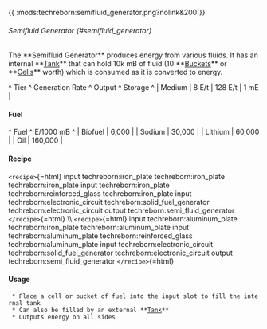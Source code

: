 {{ :mods:techreborn:semifluid_generator.png?nolink&200\|}}

###### Semifluid Generator {#semifluid_generator}

The \*\*Semifluid Generator\*\* produces energy from various fluids. It
has an internal
\*\*[Tank](mods:techreborn:basic_tank_unit "wikilink")\*\* that can hold
10k mB of fluid (10 \*\*[Buckets](mods:minecraft:bucket "wikilink")\*\*
or \*\*[Cells](items:fluid:empty_cell "wikilink")\*\* worth) which is
consumed as it is converted to energy.

\^ Tier \^ Generation Rate \^ Output \^ Storage \^ \| Medium \| 8 E/t \|
128 E/t \| 1 mE \|

#### Fuel

\^ Fuel \^ E/1000 mB \^ \| Biofuel \| 6,000 \| \| Sodium \| 30,000 \| \|
Lithium \| 60,000 \| \| Oil \| 160,000 \|

#### Recipe

`<recipe>`{=html} input techreborn:iron_plate techreborn:iron_plate
techreborn:iron_plate input techreborn:iron_plate
techreborn:reinforced_glass techreborn:iron_plate input
techreborn:electronic_circuit techreborn:solid_fuel_generator
techreborn:electronic_circuit output techreborn:semi_fluid_generator
`</recipe>`{=html} \\\\ `<recipe>`{=html} input
techreborn:aluminum_plate techreborn:iron_plate
techreborn:aluminum_plate input techreborn:aluminum_plate
techreborn:reinforced_glass techreborn:aluminum_plate input
techreborn:electronic_circuit techreborn:solid_fuel_generator
techreborn:electronic_circuit output techreborn:semi_fluid_generator
`</recipe>`{=html}

#### Usage

` * Place a cell or bucket of fuel into the input slot to fill the internal tank`\
` * Can also be filled by an external **`[`Tank`](mods:techreborn:basic_tank_unit "wikilink")`**`\
` * Outputs energy on all sides`
